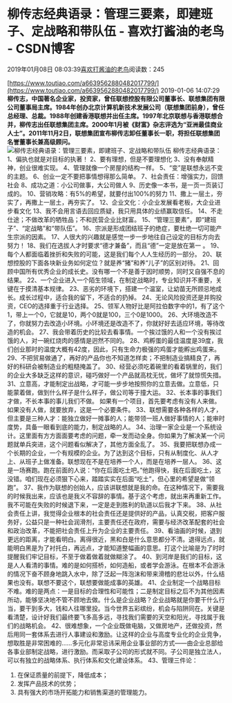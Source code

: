 
# 柳传志经典语录：管理三要素，即建班子、定战略和带队伍 - 喜欢打酱油的老鸟 - CSDN博客


2019年01月08日 08:03:39[喜欢打酱油的老鸟](https://me.csdn.net/weixin_42137700)阅读数：245


[https://www.toutiao.com/a6639562880482017799/](https://www.toutiao.com/a6639562880482017799/)
2019-01-06 14:07:29
**柳传志，中国著名企业家，投资家，曾任联想控股有限公司董事长、联想集团有限公司董事局主席。1984年创办北京计算机新技术发展公司（联想集团前身），曾任总经理、总裁。1988年创建香港联想并出任主席。1997年北京联想与香港联想合并，柳传志出任联想集团主席。2000年1月被《财富》杂志评选为“亚洲最佳商业人士”。2011年11月2日，联想集团宣布柳传志卸任董事长一职，将担任联想集团名誉董事长兼高级顾问。**
![柳传志经典语录：管理三要素，即建班子、定战略和带队伍](http://p1.pstatp.com/large/pgc-image/0cfe57cf68184f0795f446ab20b5f80d)
柳传志经典语录：
1、偏执也就是对目标的执著！
2、要有理想，但是不要理想化
3、没有奉献精神，创业很难实现。
4、管理就像一个房屋的结构一样。
5、“变”是联想永远不变的主题。
6、创业一定不要把事情想得那么简单。
7、社会责任：增强实力，回馈社会
8、成功之道：小公司做事，大公司做人
9、历史像一本书，是一页一页装订成的。
10、营销攻略：有5%的希望，就要付出100%的努力
11、撒上一层土，夯实了，再撒上一层土，再夯实了。
12、企业文化：小企业发展看老板，大企业进步看文化
13、我不会用言语去回应质疑，我只用具体的业绩赢取信任。
14、不走仕途；不做改革的牺牲品；不和民营企业比财富。
15、“管理三要素”，即“建班子”、“定战略”和“带队伍”。
16、宗派是形成团结班子的绝症，要杜绝一切可能产生宗派的因素。
17、人很大的兴趣就是感觉一步一步地往自己设定的目标方向去努力！
18、我们在选拔人才时要求“德才兼备”，而且“德”一定是放在第一 。
19、每个人都面临着挫折和失败的可能，这是我们每个人人生经历的一部分。
20、联想控股的下面各块新业务如何定位？就是养“猪”和养“儿子”的区别对待。
21、回顾中国所有优秀企业的成长史。没有哪一个不是善于因时顺势，同时又自强不息的结果。
22、一个企业进入一个陌生领域，在制定战略时，专业知识并不重要，关键在于摸清基本规律。
23、恶劣的环境下，搭建一个温室，让幼苗无所顾忌地成长。成长过程中，适合我的留下，不适合的扔掉。
24、无论风险投资还是并购投资，CEO的选择重于行业选择。
25、领军人物好比是阿拉伯数字中的1，有了这个1，带上一个0，它就是10，两个0就是100，三个0是1000。
26、大环境改造不了，你就努力去改造小环境。小环境还是改造不了，你就好好去适应环境，等待改造的机会。
27、我会带着历史的比较去看事情。一个挨过饿的人和一个没有挨过饿的人，对一碗红烧肉的感情是迥然不同的。
28、鸡孵蛋的最佳温度是39度，我们创业那时的温度大概有42度，因此，只有生命力极强的鸡蛋才能孵出鸡蛋来。
29、不把贸易做通了，再好的产品你也不知道怎样卖；不把制造业搞精良了，再好的科研会被制造业的粗糙掩盖了。
30、经营必须吃着碗里的看着锅里的，我们的企业大多缺乏这样的意识，碰巧做好一个产品就高枕无忧，做坏了就惊慌失措。
31、立意高，才能制定出战略，才可能一步步地按照你的立意去做。立意低，只能蒙着做，做到什么样子是什么样子，做公司等于撞大运。
32、长本事的事我们才做，不长本事的事儿我们不做。 如果有一个项目，首先要考虑有没有人来做。如果没有人做，就要放弃，这是一个必要条件。
33、联想需要各种各样的人才，但主要是三种人才：能独立做好一摊事的人；能带领一班人做好事情的人；能审时度势，具备一眼看到底的能力，制定战略的人。
34、治理一家企业是一个系统设计。这里面有方方面面要考虑的问题，牵一发而动全身。你如果为了解决某一个问题就单兵突进，这个问题看似解决了，其他方面全乱了。
35、我要把联想办成一个长期的企业，一个有规模的企业。为了达到这个目标，只有从制度化、从人才上、从班子上做准备。联想现在不是在培养一个人，而是在培养一层人。
36、这是一场赛跑。跑在前面的人说：“你在后面吃土吧。”他跑得快，我在后面吃土，这没错。咱们现在必须狠下心来，踏踏实实在后面“吃土”，但心里的希望是做“领跑”。
37、我作为联想的创始人，应该讲联想就是我的命。在这种情况下，需要我的时候我出来，应该也是我义不容辞的事情。基于这个考虑，就出来再重新工作。我不可能在失败的时候退下来，一定是走到胜利的轨道以后我才下来。
38、从社会责任上讲，我觉得企业根本的社会责任还是提供好的产品，认真交税，把客户服务好，公益只是一种社会润滑剂，主要责任还在政府，需要与经济改革配套的社会和政治改革，不能把社会责任上升为企业的主要责任。
39、看油画的时候，退到更远的距离，才能看明白。离得很近，黑和白是什么意思都分不清。退得远点，就能明白黑是为了衬托白，再远点，才能知道整幅画的意思。打这个比喻是为了时时提醒我们牢记目标，不至于做着做着就做糊涂了。
40、到河岸是我们的目标，这是人人看清的事情。难的是如何搭桥，如何造船，或者学会游泳。在根本不会游泳的情况下奋不顾身地跳入水中，除了泛起一阵泡沫和带来滑稽的悲壮以外，什么结果也没有。联想不要这个，联想要做能成事的英雄。
41、企业制定一个战略目标不难。难的是两点：一是目标的合理性和可能性；二是制定目标之后不为其他因素所动，能够坚决地不管不顾地去做。什么是企业战略？企业战略就是你要干什么行当，要干到多大，钱和人往哪里投。当今世界五彩缤纷，机会与陷阱同在。关键是看清楚，设计好我们最终要飞多高多远，寻找我们需要的天空和阳光，寻找属于我们的战略机会。
42、很难想象，一个企业既做电脑，又做房地产，还做投资，然后用同一套体系去进行人事建设和激励。让这样的企业与高度专业化的企业竞争，想取胜是非常困难的……多元化非常忌讳采用企业事业部的方式——由企业总部给各事业部制定战略，进行激励。而采取子公司的形式就不同。子公司是独立法人，可以有独立的战略体系、执行体系和文化建设体系。
43、管理三件论：
1) 在保证质量的前提下，降低成本；
2) 发挥产品技术的优势；
3) 具有强大的市场开拓能力和销售渠道的管理能力。

